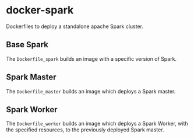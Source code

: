 # docker-spark
Dockerfiles to deploy a standalone apache Spark cluster.

## Base Spark
The `Dockerfile_spark` builds an image with a specific version of Spark.

## Spark Master
The `Dockerfile_master` builds an image which deploys a Spark master.

## Spark Worker
The `Dockerfile_worker` builds an image which deploys a Spark Worker, with the specified resources, to the previously deployed Spark master.
